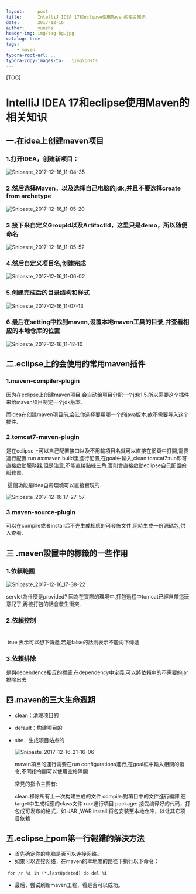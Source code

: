 ```yaml
---
layout:     post
title:      IntelliJ IDEA 17和eclipse使用Maven的相关知识
date:       2017-12-16
author:     yunzhs
header-img: img/tag-bg.jpg
catalog: true
tags:
    - maven
typora-root-url: ..
typora-copy-images-to: ..\img\posts
---
```


[TOC]



# IntelliJ IDEA 17和eclipse使用Maven的相关知识

##  一.在idea上创建maven项目

### 1.打开IDEA，创建新项目：

![Snipaste_2017-12-16_11-04-35](/img/posts/Snipaste_2017-12-16_11-04-35.png)

### 2.然后选择Maven，以及选择自己电脑的jdk,并且不要选择create from archetype

![Snipaste_2017-12-16_11-05-20](/img/posts/Snipaste_2017-12-16_11-05-20-3395975050.png)

### 3.接下来自定义GroupId以及ArtifactId，这里只是demo，所以随便命名

![Snipaste_2017-12-16_11-05-52](/img/posts/Snipaste_2017-12-16_11-05-52.png)

### 4.然后自定义项目名,创建完成

![Snipaste_2017-12-16_11-06-02](/img/posts/Snipaste_2017-12-16_11-06-02.png)

### 5.创建完成后的目录结构和样式

![Snipaste_2017-12-16_11-07-13](/img/posts/Snipaste_2017-12-16_11-07-13.png)

### 6.最后在setting中找到maven,设置本地maven工具的目录,并查看相应的本地仓库的位置

![Snipaste_2017-12-16_11-12-10](/img/posts/Snipaste_2017-12-16_11-12-10.png)

## 二.eclipse上的会使用的常用maven插件

### 1.maven-compiler-plugin

​	因为在eclipse上创建maven项目,会自动给项目分配一个jdk1.5,所以需要这个插件来给maven项目制定一个jdk版本.

​	而idea在创建maven项目前,会让你选择要用哪一个的java版本,故不需要导入这个插件.

### 2.tomcat7-maven-plugin

​	是在eclipse上可以自己配置接口以及不用輸項目名就可以直接在網頁中打開,需要運行配置:run as:maven build里進行配置,在goal中輸入,clean tomcat7:run即可直接啟動服務器,但是注意,不能直接點綠三角.否則會直接啟動eclipse自己配置的服務器. 

​	這個功能是idea自帶環境可以直接實現的.

![Snipaste_2017-12-16_17-27-57](/img/posts/Snipaste_2017-12-16_17-27-57.png)

### 3.maven-source-plugin

可以在compile或者install后不光生成相應的可發佈文件,同時生成一份源碼包,供人查看.



## 三 .maven設置中的標籤的一些作用

### 1.依賴範圍<scope></scope>
![Snipaste_2017-12-16_17-38-22](/img/posts/Snipaste_2017-12-16_17-38-22.png)

servlet為什麼是provided?
​	因為在實際的環境中,打包過程中tomcat已經自帶這玩意兒了,再被打包的話會發生衝突.

### 2.依賴控制<option></option>

​	<optional>true</optional> 表示可以想下傳遞,若是false的話則表示不能向下傳遞

### 3.依賴排除<exclusions></exclusions>

​	是與dependence相反的標籤.在dependency中定義,可以將依賴中的不需要的jar排除出去



## 四.maven的三大生命週期

-  clean：清理项目的

-  default：构建项目的

-  site：生成项目站点的

   ![Snipaste_2017-12-16_21-16-06](/img/posts/Snipaste_2017-12-16_21-16-06.png)

   maven項目的運行需要在run configurations進行,在goal框中輸入相關的指令,不同指令間可以使用空格隔開

   常見的指令主要有:

   clean:移除所有上一次构建生成的文件 
   compile:對項目中的文件進行編譯,在target中生成相應的class文件
   run:運行項目
   package: 接受编译好的代码，打包成可发布的格式，如 JAR ,WAR
   install:将包安装至本地仓库，以让其它项目依赖




## 五.eclipse上pom第一行報錯的解決方法
- 首先确定你的电脑是否可以连接网络。
- 如果可以连接网络，在maven的本地库的路径下执行以下命令： 

​       `for /r %i in (*.lastUpdated) do del %i`

- 最后，尝试刷新maven工程，看是否可以成功。



